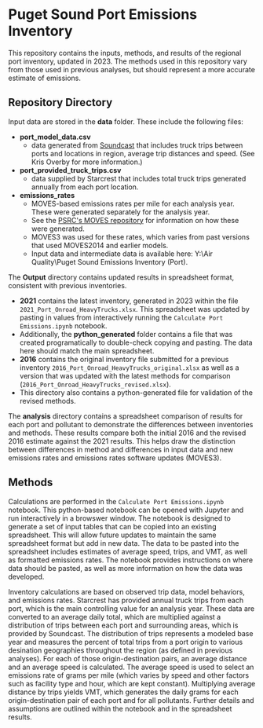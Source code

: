 # Puget Sound Port Emissions Inventory 
This repository contains the inputs, methods, and results of the regional port inventory, updated in 2023. 
The methods used in this repository vary from those used in previous analyses, but should represent a more accurate estimate of emissions.

## Repository Directory
Input data are stored in the **data** folder. These include the following files:
- **port_model_data.csv**
    - data generated from [Soundcast](https://github.com/psrc/soundcast) that includes truck trips between ports and locations in region, average trip distances and speed. (See Kris Overby for more information.)
- **port_provided_truck_trips.csv**
    - data supplied by Starcrest that includes total truck trips generated annually from each port location.
- **emissions_rates**
    - MOVES-based emissions rates per mile for each analysis year. These were generated separately for the analysis year.
    - See the [PSRC's MOVES repository](https://github.com/psrc/travel-modeling/tree/master/air_quality/moves) for information on how these were generated.
    - MOVES3 was used for these rates, which varies from past versions that used MOVES2014 and earlier models.
    - Input data and intermediate data is available here: Y:\Air Quality\Puget Sound Emissions Inventory (Port).

The **Output** directory contains updated results in spreadsheet format, consistent with previous inventories. 
- **2021** contains the latest inventory, generated in 2023 within the file `2021_Port_Onroad_HeavyTrucks.xlsx`. This spreadsheet was updated by pasting in values from interactively running the `Calculate Port Emissions.ipynb` notebook.
- Additionally, the **python_generated** folder contains a file that was created programatically to double-check copying and pasting. The data here should match the main spreadsheet.
- **2016** contains the original inventory file submitted for a previous inventory `2016_Port_Onroad_HeavyTrucks_original.xlsx` as well as a version that was updated with the latest methods for comparison (`2016_Port_Onroad_HeavyTrucks_revised.xlsx`).
- This directory also contains a python-generated file for validation of the revised methods.

The **analysis** directory contains a spreadsheet comparison of results for each port and pollutant to demonstrate the differences between inventories and methods. 
These results compare both the initial 2016 and the revised 2016 estimate against the 2021 results. This helps draw the distinction between differences
in method and differences in input data and new emissions rates and emissions rates software updates (MOVES3). 

## Methods
Calculations are performed in the `Calculate Port Emissions.ipynb` notebook. This python-based notebook can be opened with Jupyter and run interactively in a browswer window. 
The notebook is designed to generate a set of input tables that can be copied into an existing spreadsheet. This will allow future updates to maintain the same spreadsheet format but add in new data. 
The data to be pasted into the spreadsheet includes estimates of average speed, trips, and VMT, as well as formatted emissions rates. The notebook provides instructions on where data should be pasted,
as well as more information on how the data was developed. 

Inventory calculations are based on observed trip data, model behaviors, and emissions rates. Starcrest has provided annual truck trips from each port, which is the main controlling 
value for an analysis year. These data are converted to an average daily total, which are multiplied against a distribution of trips between each port and surrounding areas, 
which is provided by Soundcast. The distribution of trips represents a modeled base year and measures the percent of total trips from a port origin to various desination geographies
throughout the region (as defined in previous analyses). For each of those origin-destination pairs, an average distance and an average speed is calculated. The average speed is used to 
select an emissions rate of grams per mile (which varies by speed and other factors such as facility type and hour, which are kept constant). Multiplying average distance by trips yields VMT, which
generates the daily grams for each origin-destination pair of each port and for all pollutants. Further details and assumptions are outlined within the notebook and in the spreadsheet results. 
